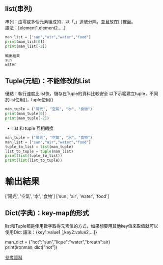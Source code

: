 ## list(串列)

  串列：由零或多個元素組成的，以「,」逗號分隔，並且放在[ ]裡面。  
  語法：[element1,element2.....]  

```py
man_list = ["sun","air","water","food"]
print(man_list[0]) 
print(man_list[-2])
```

  `輸出結果`  
  `sun`  
  `water`  

## Tuple(元組)：不能修改的List
優點：執行速度比list快，儲存在Tuple的資料比較安全
以下示範建立tuple，不同於list使用[]，tuple使用()
```py
man_tuple = ("陽光", "空氣", "水", "食物")
print(man_tuple[0]) 
print(man_tuple[-2])
```

* list 和 tuple 互相轉換 
```py
man_tuple = ("陽光", "空氣", "水", "食物")
man_list = ["sun","air","water","food"]
tuple_to_list = list(man_tuple)
list_to_tuple = tuple(man_list)
print(list(tuple_to_list))
print(list(list_to_tuple))
```

# 輸出結果
['陽光', '空氣', '水', '食物']
['sun', 'air', 'water', 'food']

## Dict(字典)：key-map的形式

list和Tuple都是使用數字取得元素值的方式，如果想要用其他key值來取值就可以使用Dict
語法：{key1:value1 [,key2:value2,…]}

man_dict = {"hot":"sun","lique":"water","breath":air}
print(ironman_dict["hot"])

[參考資料](https://ithelp.ithome.com.tw/articles/10200547)

